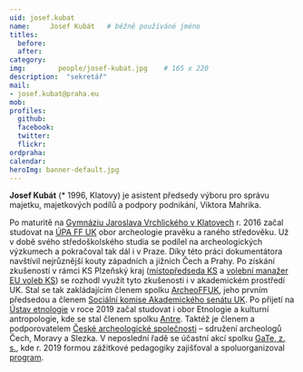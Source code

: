 ```yaml
---
uid: josef.kubat
name:     Josef Kubát  	# běžně používáné jméno
titles:
  before:
  after:
category:
img: 		people/josef-kubat.jpg    # 165 x 220
description:  "sekretář"
mail:
- josef.kubat@praha.eu
mob:			  
profiles:
  github:     
  facebook: 	
  twitter: 		
  flickr:
ordpraha: 
calendar: 
heroImg: banner-default.jpg  
---
```


**Josef Kubát** (* 1996, Klatovy) je asistent předsedy výboru pro správu majetku, majetkových podílů a podpory podnikání, Viktora Mahrika.

Po maturitě na [Gymnáziu Jaroslava Vrchlického v Klatovech](https://www.klatovynet.cz/gymkt/) r. 2016 začal studovat na  [ÚPA FF UK](http://uprav.ff.cuni.cz/) obor archeologie pravěku a raného středověku. Už v době svého středoškolského studia se podílel na archeologických výzkumech a pokračoval tak dál i v Praze. Díky této práci dokumentátora navštívil nejrůznější kouty západních a jižních Čech a Prahy. Po získání zkušeností v rámci KS Plzeňský kraj ([místopředseda KS](https://forum.pirati.cz/viewtopic.php?p=641239#p641239) a [volební manažer EU voleb KS](https://forum.pirati.cz/viewtopic.php?p=622416#p622416)) se rozhodl využít tyto zkušenosti i v akademickém prostředí UK. Stal se tak zakládajícím členem spolku [ArcheoFFUK](https://www.facebook.com/ArcheoFFUK), jeho prvním předsedou a členem [Sociální komise Akademického senátu UK](https://cuni.cz/UK-5782.html). Po přijetí na [Ústav etnologie](https://uetn.ff.cuni.cz/cs/) v roce 2019 začal studovat i obor Etnologie a kulturní antropologie, kde se stal členem spolku [Antre](https://www.facebook.com/ANTRE-1074742136020491). Taktéž je členem a podporovatelem [České archeologické společnosti](http://www.archaeology.cz/cas/) – sdružení archeologů Čech, Moravy a Slezka. V neposlední řadě se účastní akcí spolku [GaTe, z. s.](http://www.gejt.cz/), kde r. 2019 formou zážitkové pedagogiky zajišťoval a spoluorganizoval [program](http://kombo.gejt.cz/kontakty.html).
